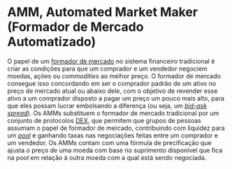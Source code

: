 # AMM, Automated Market Maker (Formador de Mercado Automatizado)

O papel de um [formador de mercado](Formador%20de%20Mercado.md) no sistema financeiro tradicional é criar as condições para que um comprador e um vendedor negociem moedas, ações ou _commodities_ ao melhor preço. O formador de mercado consegue isso concordando em ser o comprador padrão de um ativo no preço de mercado atual ou abaixo dele, com o objetivo de revender esse ativo a um comprador disposto a pagar um preço um pouco mais alto, para que eles possam lucrar embolsando a diferença (ou seja, um [_bid-ask spread_](Bid-Ask%20Spread.md)). Os AMMs substituem o formador de mercado tradicional por um conjunto de protocolos [DEX](DEX.md), que permitem que grupos de pessoas assumam o papel de formador de mercado, contribuindo com liquidez para um [_pool_](Pool%20de%20Liquidez.md) e ganhando taxas nas negociações feitas entre um comprador e um vendedor. Os AMMs contam com uma fórmula de precificação que ajusta o preço de uma moeda com base no suprimento disponível que fica na _pool_ em relação à outra moeda com a qual está sendo negociada.